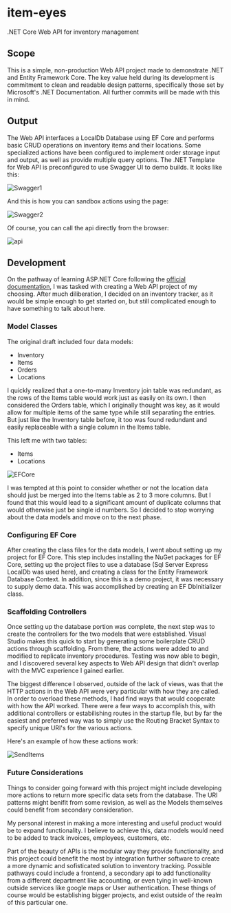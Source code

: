 # item-eyes
.NET Core Web API for inventory management

## Scope
This is a simple, non-production Web API project made to demonstrate .NET and Entity Framework Core.
The key value held during its development is commitment to clean and readable
design patterns, specifically those set by Microsoft's .NET Documentation.
All further commits will be made with this in mind.

## Output
The Web API interfaces a LocalDb Database using EF Core and performs basic CRUD operations
on inventory items and their locations.  Some specialized actions have been configured to
implement order storage input and output, as well as provide multiple query options.
The .NET Template for Web API is preconfigured to use Swagger UI to demo builds. It looks like
this:

![Swagger1](https://user-images.githubusercontent.com/27789610/116793732-1b98aa80-aa8e-11eb-834b-88738df76c48.png)

And this is how you can sandbox actions using the page:

![Swagger2](https://user-images.githubusercontent.com/27789610/116793733-1dfb0480-aa8e-11eb-9346-e6effa1a8024.png)


Of course, you can call the api directly from the browser:

![api](https://user-images.githubusercontent.com/27789610/116793565-17b85880-aa8d-11eb-96f7-b2517f29f388.gif)

## Development
On the pathway of learning ASP.NET Core following the [official documentation](https://docs.microsoft.com/en-us/dotnet/),
I was tasked with creating a Web API project of my choosing. After much diliberation,
I decided on an inventory tracker, as it would be simple enough to get started on, but still
complicated enough to have something to talk about here.

### Model Classes
The original draft included four data models:
- Inventory
- Items
- Orders
- Locations

I quickly realized that a one-to-many Inventory join table was redundant, as the rows of the Items table
would work just as easily on its own. I then considered the Orders table, which I originally thought
was key, as it would allow for multiple items of the same type while still separating the entries.  But
just like the Inventory table before, it too was found redundant and easily replaceable with a single
column in the Items table.

This left me with two tables:
- Items
- Locations

![EFCore](https://user-images.githubusercontent.com/27789610/116800336-d85a2e00-aac5-11eb-8bc6-0c2ac8dbb94d.png)

I was tempted at this point to consider whether or not the location data should just be
merged into the Items table as 2 to 3 more columns.  But I found that this would lead to
a significant amount of duplicate columns that would otherwise just be single id numbers.  So I
decided to stop worrying about the data models and move on to the next phase.

### Configuring EF Core
After creating the class files for the data models, I went about setting up my project for
EF Core.  This step includes installing the NuGet packages for EF Core, setting up the project files
to use a database (Sql Server Express LocalDb was used here), and creating a class for the
Entity Framework Database Context.  In addition, since this is a demo project, it was necessary to
supply demo data.  This was accomplished by creating an EF DbInitializer class.

### Scaffolding Controllers
Once setting up the database portion was complete, the next step was to create the controllers
for the two models that were established. Visual Studio makes this quick to start by generating
some boilerplate CRUD actions through scaffolding.  From there, the actions were added to and modified
to replicate inventory procedures.  Testing was now able to begin, and I discovered several key
aspects to Web API design that didn't overlap with the MVC experience I gained earlier.

The biggest difference I observed, outside of the lack of views, was that the HTTP actions in
the Web API were very particular with how they are called.  In order to overload these methods,
I had find ways that would cooperate with how the API worked.  There were a few ways to accomplish
this, with additional controllers or estabilishing routes in the startup file, but by far the
easiest and preferred way was to simply use the Routing Bracket Syntax to specify unique
URI's for the various actions.

Here's an example of how these actions work:

![SendItems](https://user-images.githubusercontent.com/27789610/116800228-ce83fb00-aac4-11eb-8d00-1215a662f6fd.png)

### Future Considerations
Things to consider going forward with this project might include developing more actions to
return more specific data sets from the database.  The URI patterns might benifit from some
revision, as well as the Models themselves could benefit from secondary consideration.

My personal interest in making a more interesting and useful product would be to expand
functionality.  I believe to achieve this, data models would need to be added to track invoices,
employees, customers, etc.

Part of the beauty of APIs is the modular way they provide functionality, and this project could benefit
the most by integration further software to create a more dynamic and sofisticated solution
to inventory tracking.  Possible pathways could include a frontend, a secondary api to add
functionality from a different department like accounting, or even tying in well-known outside
services like google maps or User authentication.  These things of course would be establishing
bigger projects, and exist outside of the realm of this particular one.
